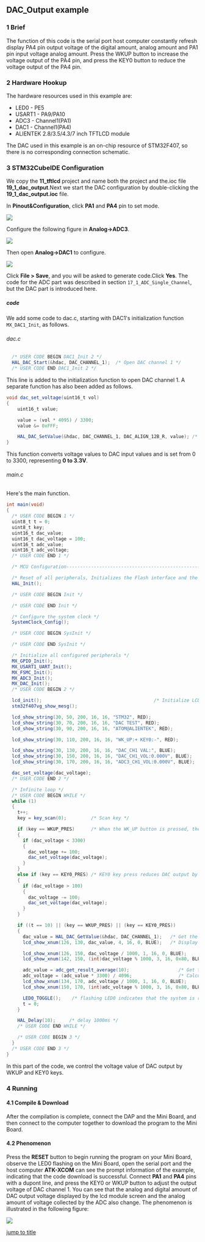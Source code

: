 ## DAC_Output example<a name="brief"></a>

### 1 Brief
The function of this code is the serial port host computer constantly refresh display PA4 pin output voltage of the digital amount, analog amount and PA1 pin input voltage analog amount. Press the WKUP button to increase the voltage output of the PA4 pin, and press the KEY0 button to reduce the voltage output of the PA4 pin.
### 2 Hardware Hookup
The hardware resources used in this example are:
+ LED0 - PE5
+ USART1 - PA9/PA10
+ ADC3 - Channel1(PA1)
+ DAC1 - Channel1(PA4)
+ ALIENTEK  2.8/3.5/4.3/7 inch TFTLCD module

The DAC used in this example is an on-chip resource of STM32F407, so there is no corresponding connection schematic.

### 3 STM32CubeIDE Configuration

We copy the **11_tftlcd** project and name both the project and the.ioc file **19_1_dac_output**.Next we start the DAC configuration by double-clicking the **19_1_dac_output.ioc** file.

In **Pinout&Configuration**, click **PA1** and **PA4** pin to set mode.

<img src="../../1_docs/3_figures/19_1_dac_output/01_pin.png">

Configure the following figure in **Analog->ADC3**.

<img src="../../1_docs/3_figures/19_1_dac_output/02_adc3.png">

Then open **Analog->DAC1** to configure.

<img src="../../1_docs/3_figures/19_1_dac_output/03_dac.png">

Click **File > Save**, and you will be asked to generate code.Click **Yes**.
The code for the ADC part was described in section ``17_1_ADC_Single_Channel``, but the DAC part is introduced here.

##### code
We add some code to dac.c, starting with DAC1's initialization function ``MX_DAC1_Init``, as follows.
###### dac.c
```c#
  /* USER CODE BEGIN DAC1_Init 2 */
  HAL_DAC_Start(&hdac, DAC_CHANNEL_1);  /* Open DAC channel 1 */
  /* USER CODE END DAC1_Init 2 */
```
This line is added to the initialization function to open DAC channel 1.
A separate function has also been added as follows.
```c#
void dac_set_voltage(uint16_t vol)
{
    uint16_t value;

    value = (vol * 4095) / 3300;
    value &= 0xFFF;

    HAL_DAC_SetValue(&hdac, DAC_CHANNEL_1, DAC_ALIGN_12B_R, value); /* The 12-bit right-aligned data format sets the DAC value */
}
```
This function converts voltage values to DAC input values and is set from 0 to 3300, representing **0 to 3.3V**.

###### main.c
Here's the main function.
```c#
int main(void)
{
  /* USER CODE BEGIN 1 */
  uint8_t t = 0;
  uint8_t key;
  uint16_t dac_value;
  uint16_t dac_voltage = 100;
  uint16_t adc_value;
  uint16_t adc_voltage;
  /* USER CODE END 1 */

  /* MCU Configuration--------------------------------------------------------*/

  /* Reset of all peripherals, Initializes the Flash interface and the Systick. */
  HAL_Init();

  /* USER CODE BEGIN Init */

  /* USER CODE END Init */

  /* Configure the system clock */
  SystemClock_Config();

  /* USER CODE BEGIN SysInit */

  /* USER CODE END SysInit */

  /* Initialize all configured peripherals */
  MX_GPIO_Init();
  MX_USART1_UART_Init();
  MX_FSMC_Init();
  MX_ADC3_Init();
  MX_DAC_Init();
  /* USER CODE BEGIN 2 */

  lcd_init();                                         /* Initialize LCD */
  stm32f407vg_show_mesg();

  lcd_show_string(30, 50, 200, 16, 16, "STM32", RED);
  lcd_show_string(30, 70, 200, 16, 16, "DAC TEST", RED);
  lcd_show_string(30, 90, 200, 16, 16, "ATOM@ALIENTEK", RED);

  lcd_show_string(30, 110, 200, 16, 16, "WK_UP:+ KEY0:-", RED);

  lcd_show_string(30, 130, 200, 16, 16, "DAC_CH1 VAL:", BLUE);
  lcd_show_string(30, 150, 200, 16, 16, "DAC_CH1_VOL:0.000V", BLUE);
  lcd_show_string(30, 170, 200, 16, 16, "ADC3_CH1_VOL:0.000V", BLUE);

  dac_set_voltage(dac_voltage);
  /* USER CODE END 2 */

  /* Infinite loop */
  /* USER CODE BEGIN WHILE */
  while (1)
  {
    t++;
    key = key_scan(0);         /* Scan key */

    if (key == WKUP_PRES)      /* When the WK_UP button is pressed, the DAC output is increased by 100 */
    {
      if (dac_voltage < 3300)
      {
        dac_voltage += 100;
        dac_set_voltage(dac_voltage);
      }
    }
    else if (key == KEY0_PRES) /* KEY0 key press reduces DAC output by 100 */
    {
      if (dac_voltage > 100)
      {
        dac_voltage -= 100;
        dac_set_voltage(dac_voltage);
      }
    }

    if ((t == 10) || (key == WKUP_PRES) || (key == KEY0_PRES))
    {
      dac_value = HAL_DAC_GetValue(&hdac, DAC_CHANNEL_1);   /* Get the digital quantity of the DAC output voltage */
      lcd_show_xnum(126, 130, dac_value, 4, 16, 0, BLUE);   /* Display the digital amount of DAC output voltage */

      lcd_show_xnum(126, 150, dac_voltage / 1000, 1, 16, 0, BLUE);
      lcd_show_xnum(142, 150, (int)dac_voltage % 1000, 3, 16, 0x80, BLUE);

      adc_value = adc_get_result_average(10);                  /* Get the digital amount of the voltage collected by the ADC */
      adc_voltage = (adc_value * 3300) / 4096;                 /* Calculate the actual voltage value (1000 times larger) */
      lcd_show_xnum(134, 170, adc_voltage / 1000, 1, 16, 0, BLUE);
      lcd_show_xnum(150, 170, (int)adc_voltage % 1000, 3, 16, 0x80, BLUE);

      LED0_TOGGLE();    /* flashing LED0 indicates that the system is running */
      t = 0;
    }

    HAL_Delay(10);     /* delay 1000ms */
    /* USER CODE END WHILE */

    /* USER CODE BEGIN 3 */
  }
  /* USER CODE END 3 */
}
```
In this part of the code, we control the voltage value of DAC output by WKUP and KEY0 keys.


### 4 Running
#### 4.1 Compile & Download
After the compilation is complete, connect the DAP and the Mini Board, and then connect to the computer together to download the program to the Mini Board.
#### 4.2 Phenomenon
Press the **RESET** button to begin running the program on your Mini Board, observe the LED0 flashing on the Mini Board, open the serial port and the host computer **ATK-XCOM** can see the prompt information of the example, indicating that the code download is successful. Connect **PA1** and **PA4** pins with a dupont line, and press the KEY0 or WKUP button to adjust the output voltage of DAC channel 1. You can see that the analog and digital amount of DAC output voltage displayed by the lcd module screen and the analog amount of voltage collected by the ADC also change. The phenomenon is illustrated in the following figure:

<img src="../../1_docs/3_figures/19_1_dac_output/04_lcd.png">

[jump to title](#brief)
